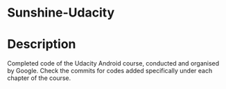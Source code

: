 # Sunshine-Udacity
# Description
Completed code of the Udacity Android course, conducted and organised by Google. Check the commits for codes added specifically under each chapter of the course.
